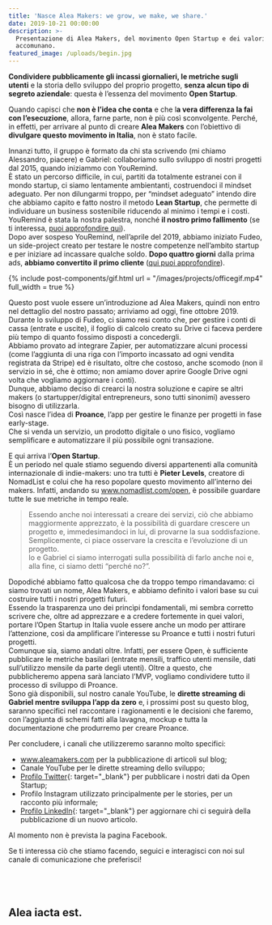 ```yaml
---
title: 'Nasce Alea Makers: we grow, we make, we share.'
date: 2019-10-21 00:00:00
description: >-
  Presentazione di Alea Makers, del movimento Open Startup e dei valori che ci
  accomunano.
featured_image: /uploads/begin.jpg
---
```


**Condividere pubblicamente gli incassi giornalieri, le metriche sugli utenti**&nbsp;e la storia dello sviluppo del proprio progetto, **senza alcun tipo di segreto aziendale**\: questa &egrave; l’essenza del movimento **Open Startup**.

Quando capisci che **non &egrave; l’idea che conta** e che l**a vera differenza la fai con l’esecuzione**, allora, farne parte, non &egrave; pi&ugrave; cos&igrave; sconvolgente. Perch&eacute;, in effetti, per arrivare al punto di creare **Alea Makers** con l’obiettivo di **divulgare questo movimento in Italia**, non &egrave; stato facile.&nbsp;

Innanzi tutto, il gruppo &egrave; formato da chi sta scrivendo (mi chiamo Alessandro, piacere) e Gabriel: collaboriamo sullo sviluppo di nostri progetti dal 2015, quando iniziammo con YouRemind.<br>&Egrave; stato un percorso difficile, in cui, partiti da totalmente estranei con il mondo startup, ci siamo lentamente ambientanti, costruendoci il mindset adeguato. Per non dilungarmi troppo, per “mindset adeguato” intendo dire che abbiamo capito e fatto nostro il metodo **Lean Startup**, che permette di individuare un business sostenibile riducendo al minimo i tempi e i costi.&nbsp;<br>YouRemind &egrave; stata la nostra palestra, nonch&eacute; **il nostro primo fallimento** (se ti interessa, [puoi approfondire qui](/project/youremind)).<br>Dopo aver sospeso YouRemind, nell’aprile del 2019, abbiamo iniziato Fudeo, un side-project creato per testare le nostre competenze nell’ambito startup e per iniziare ad incassare qualche soldo. **Dopo quattro giorni** dalla prima ads, **abbiamo convertito il primo cliente** ([qui puoi approfondire](/project/fudeo)).&nbsp;

{% include post-components/gif.html url = "/images/projects/officegif.mp4" full_width = true %}&nbsp;

Questo post vuole essere un’introduzione ad Alea Makers, quindi non entro nel dettaglio del nostro passato; arriviamo ad oggi, fine ottobre 2019.<br>Durante lo sviluppo di Fudeo, ci siamo resi conto che, per gestire i conti di cassa (entrate e uscite), il foglio di calcolo creato su Drive ci faceva perdere pi&ugrave; tempo di quanto fossimo disposti a concedergli.<br>Abbiamo provato ad integrare Zapier, per automatizzare alcuni processi (come l’aggiunta di una riga con l’importo incassato ad ogni vendita registrata da Stripe) ed &egrave; risultato, oltre che costoso, anche scomodo (non il servizio in s&eacute;, che &egrave; ottimo; non amiamo dover aprire Google Drive ogni volta che vogliamo aggiornare i conti).<br>Dunque, abbiamo deciso di crearci la nostra soluzione e capire se altri makers (o startupper/digital entrepreneurs, sono tutti sinonimi) avessero bisogno di utilizzarla.<br>Cos&igrave; nasce l’idea di **Proance**, l’app per gestire le finanze per progetti in fase early-stage.&nbsp;<br>Che si venda un servizio, un prodotto digitale o uno fisico, vogliamo semplificare e automatizzare il pi&ugrave; possibile ogni transazione.

E qui arriva l’**Open Startup**.<br>&Egrave; un periodo nel quale stiamo seguendo diversi appartenenti alla comunit&agrave; internazionale di indie-makers: uno tra tutti &egrave; **Pieter Levels**, creatore di NomadList e colui che ha reso popolare questo movimento all’interno dei makers. Infatti, andando su www.nomadlist.com/open, &egrave; possibile guardare tutte le sue metriche in tempo reale.

> Essendo anche noi interessati a creare dei servizi, ci&ograve; che abbiamo maggiormente apprezzato, &egrave; la possibilit&agrave; di guardare crescere un progetto e, immedesimandoci in lui, di provarne la sua soddisfazione. Semplicemente, ci piace osservare la crescita e l’evoluzione di un progetto.<br>Io e Gabriel ci siamo interrogati sulla possibilit&agrave; di farlo anche noi e, alla fine, ci siamo detti “perch&eacute; no?”.

Dopodich&eacute; abbiamo fatto qualcosa che da troppo tempo rimandavamo: ci siamo trovati un nome, Alea Makers, e abbiamo definito i valori base su cui costruire tutti i nostri progetti futuri.<br>Essendo la trasparenza uno dei princ&igrave;pi fondamentali, mi sembra corretto scrivere che, oltre ad apprezzare e a credere fortemente in quei valori, portare l’Open Startup in Italia vuole essere anche un modo per attirare l’attenzione, cos&igrave; da amplificare l’interesse su Proance e tutti i nostri futuri progetti.<br>Comunque sia, siamo andati oltre. Infatti, per essere Open, &egrave; sufficiente pubblicare le metriche basilari (entrate mensili, traffico utenti mensile, dati sull’utilizzo mensile da parte degli utenti). Oltre a questo, che pubblicheremo appena sar&agrave; lanciato l’MVP, vogliamo condividere tutto il processo di sviluppo di Proance.<br>Sono gi&agrave; disponibili, sul nostro canale YouTube, le **dirette streaming** **di Gabriel mentre sviluppa l’app da zero** e, i prossimi post su questo blog, saranno specifici nel raccontare i ragionamenti e le decisioni che faremo, con l’aggiunta di schemi fatti alla lavagna, mockup e tutta la documentazione che produrremo per creare Proance.

Per concludere, i canali che utilizzeremo saranno molto specifici:

* www.aleamakers.com per la pubblicazione di articoli sul blog;
* Canale YouTube per le dirette streaming dello sviluppo;
* [Profilo Twitter](https://twitter.com/AleaMakers){: target="_blank"} per pubblicare i nostri dati da Open Startup;
* Profilo Instagram utilizzato principalmente per le stories, per un racconto pi&ugrave; informale;
* [Profilo LinkedIn](https://www.linkedin.com/company/aleamakers){: target="_blank"} per aggiornare chi ci seguir&agrave; della pubblicazione di un nuovo articolo.

Al momento non &egrave; prevista la pagina Facebook.

Se ti interessa ci&ograve; che stiamo facendo, seguici e interagisci con noi sul canale di comunicazione che preferisci\!

## &nbsp;

## **Alea iacta est.**

&nbsp;

&nbsp;